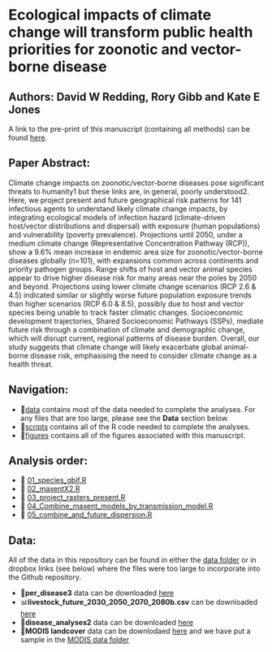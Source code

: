 # Ecological impacts of climate change will transform public health priorities for zoonotic and vector-borne disease

## Authors: David W Redding, Rory Gibb and Kate E Jones

A link to the pre-print of this manuscript (containing all methods) can be found [here](https://www.medrxiv.org/content/10.1101/2024.02.09.24302575v1).

## Paper Abstract: 
Climate change impacts on zoonotic/vector-borne diseases pose significant threats to humanity1 but these links are, in general, poorly understood2. Here, we project present and future geographical risk patterns for 141 infectious agents to understand likely climate change impacts, by integrating ecological models of infection hazard (climate-driven host/vector distributions and dispersal) with exposure (human populations) and vulnerability (poverty prevalence). Projections until 2050, under a medium climate change (Representative Concentration Pathway (RCP)), show a 9.6% mean increase in endemic area size for zoonotic/vector-borne diseases globally (n=101), with expansions common across continents and priority pathogen groups. Range shifts of host and vector animal species appear to drive higher disease risk for many areas near the poles by 2050 and beyond. Projections using lower climate change scenarios (RCP 2.6 & 4.5) indicated similar or slightly worse future population exposure trends than higher scenarios (RCP 6.0 & 8.5), possibly due to host and vector species being unable to track faster climatic changes. Socioeconomic development trajectories, Shared Socioeconomic Pathways (SSPs), mediate future risk through a combination of climate and demographic change, which will disrupt current, regional patterns of disease burden. Overall, our study suggests that climate change will likely exacerbate global animal-borne disease risk, emphasising the need to consider climate change as a health threat.


## Navigation:

* 📁[data](https://github.com/BioDivHealth/new_global_maxent/tree/main/data) contains most of the data needed to complete the analyses. For any files that are too large, please see the **Data** section below.
* 📁[scripts](https://github.com/BioDivHealth/new_global_maxent/tree/main/scripts) contains all of the R code needed to complete the analyses.
* 📁[figures](https://github.com/BioDivHealth/new_global_maxent/tree/main/figures) contains all of the figures associated with this manuscript.

  
## Analysis order:
- 📝 [01_species_gbif.R](https://github.com/BioDivHealth/new_global_maxent/blob/main/scripts/01_species_gbif_25.R)
- 📝 [02_maxentX2.R](https://github.com/BioDivHealth/new_global_maxent/blob/main/scripts/02_maxent_modelling.R)
- 📝 [03_project_rasters_present.R](https://github.com/BioDivHealth/new_global_maxent/blob/main/scripts/03_project_rasters_present.R)
- 📝 [04_Combine_maxent_models_by_transmission_model.R](https://github.com/BioDivHealth/new_global_maxent/blob/main/scripts/04__Combine_maxent_models_by_transmission_model.R)
- 📝 [05_combine_and_future_dispersion.R](https://github.com/BioDivHealth/new_global_maxent/blob/main/scripts/05_combine_and_future_dispersion.R)


## Data: 

All of the data in this repository can be found in either the [data folder](https://github.com/BioDivHealth/new_global_maxent/tree/main/data) or in dropbox links (see below) where the files were too large to incorporate into the Github repository. 

* 📁**per_disease3** data can be downloaded [here](https://www.dropbox.com/scl/fo/gen8spncb15csjfz7thyj/ACuRzeswgWdM2DFIH8H8F7c?rlkey=wxnm9f13pv8yxavw018ubhum4&dl=0)
* 📊**livestock_future_2030_2050_2070_2080b.csv** can be downloaded [here](https://www.dropbox.com/scl/fi/7gvr5n5t4fvn99mho02bf/livestock_future_2030_2050_2070_2080b.csv?rlkey=5n6hix1ouu84mbkiruaoolprz&dl=0)
* 📁**disease_analyses2** data can be downloaded [here](https://www.dropbox.com/scl/fo/3ogm3f5bde2hjqs9oqjzk/ABD7HCw0V1fCx9IrQGNDoTk?rlkey=wsduuu4jj25m75vidh49y7tf0&dl=0)
* 📁**MODIS landcover** data can be downlodaed [here](https://lpdaac.usgs.gov/products/mcd12q1v006/) and we have put a sample in the [MODIS data folder](https://github.com/BioDivHealth/new_global_maxent/tree/main/data/MODIS) 
